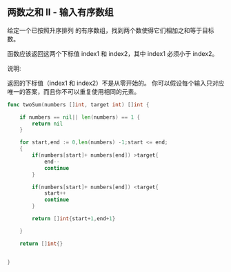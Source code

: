 ## 两数之和 II - 输入有序数组

给定一个已按照升序排列 的有序数组，找到两个数使得它们相加之和等于目标数。

函数应该返回这两个下标值 index1 和 index2，其中 index1 必须小于 index2。

说明:

返回的下标值（index1 和 index2）不是从零开始的。
你可以假设每个输入只对应唯一的答案，而且你不可以重复使用相同的元素。

```go
func twoSum(numbers []int, target int) []int {

    if numbers == nil|| len(numbers) == 1 {
        return nil
    }

    for start,end := 0,len(numbers) -1;start <= end;
    {
        if(numbers[start]+ numbers[end]) >target{
            end--
            continue
        }

        if(numbers[start]+ numbers[end]) <target{
            start++
            continue
        }

        return []int{start+1,end+1}

    }

    return []int{}


}
```
